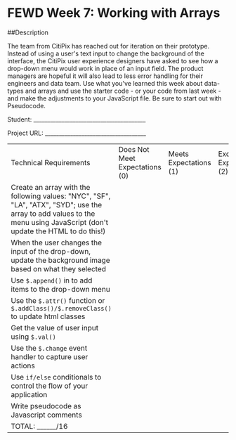 # FEWD Week 7: Working with Arrays

##Description

The team from CitiPix has reached out for iteration on their prototype.  Instead of using a user's text input to change the background of the interface, the CitiPix user experience designers have asked to see how a drop-down menu would work in place of an input field.  The product managers are hopeful it will also lead to less error handling for their engineers and data team.  Use what you've learned this week about data-types and arrays and use the starter code - or your code from last week - and make the adjustments to your JavaScript file. Be sure to start out with Pseudocode.

Student: ________________________________________

Project URL: ____________________________________

|                                                                                                                                                                                                        |                                |                        |                          |
|--------------------------------------------------------------------------------------------------------------------------------------------------------------------------------------------------------|--------------------------------|------------------------|--------------------------|
| Technical Requirements                                                                                                                                                                                 | Does Not Meet Expectations (0) | Meets Expectations (1) | Exceeds Expectations (2) |
| Create an array with the following values: "NYC", "SF", "LA", "ATX", "SYD"; use the array to add values to the menu using JavaScript (don't update the HTML to do this!) |                                |                        |                          |
| When the user changes the input of the drop-down, update the background image based on what they selected                                                                                              |                                |                        |                          |
| Use `$.append()` in to add items to the drop-down menu                                                                                                                                                 |                                |                        |                          |
| Use the `$.attr()` function or `$.addClass()/$.removeClass()` to update html classes                                                                                                                                                 |                                |                        |                          |
| Get the value of user input using `$.val()`                                                                                                                                                        |                                |                        |                          |
| Use the `$.change` event handler to capture user actions                                                                                                                                           |                                |                        |                          |
| Use `if/else` conditionals to control the flow of your application                                                                                                                        |                                |                        |                          |
| Write pseudocode as Javascript comments                                                                                                                                                         |                                |                        |                          |
| TOTAL: ______/16                                                                                                                                                                                       |                                |                        |                          |
